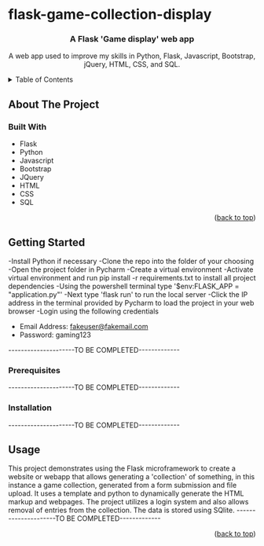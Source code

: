 # flask-game-collection-display
<div id="top"></div>


  <h3 align="center">A Flask 'Game display' web app</h3>

  <p align="center">
    A web app used to improve my skills in Python, Flask, Javascript, Bootstrap, jQuery, HTML, CSS, and SQL.
    <br />
  </p>
</div>



<!-- TABLE OF CONTENTS -->
<details>
  <summary>Table of Contents</summary>
  <ol>
    <li>
      <a href="#about-the-project">About The Project</a>
      <ul>
        <li><a href="#built-with">Built With</a></li>
      </ul>
    </li>
    <li>
      <a href="#getting-started">Getting Started</a>
      <ul>
        <li><a href="#prerequisites">Prerequisites</a></li>
        <li><a href="#installation">Installation</a></li>
      </ul>
    </li>
    <li><a href="#usage">Usage</a></li>
  </ol>
</details>



<!-- ABOUT THE PROJECT -->
## About The Project




### Built With


* Flask
* Python
* Javascript
* Bootstrap
* JQuery
* HTML
* CSS
* SQL

<p align="right">(<a href="#top">back to top</a>)</p>



<!-- GETTING STARTED -->
## Getting Started
-Install Python if necessary
-Clone the repo into the folder of your choosing
-Open the project folder in Pycharm
-Create a virtual environment
-Activate virtual environment and run pip install -r requirements.txt to install all project dependencies
-Using the powershell terminal type '$env:FLASK_APP = "application.py"'
-Next type 'flask run' to run the local server
-Click the IP address in the terminal provided by Pycharm to load the project in your web browser
-Login using the following credentials
* Email Address: fakeuser@fakemail.com
* Password: gaming123

---------------------TO BE COMPLETED-------------

### Prerequisites

---------------------TO BE COMPLETED-------------

### Installation

---------------------TO BE COMPLETED-------------


<!-- USAGE EXAMPLES -->
## Usage

This project demonstrates using the Flask microframework to create a website or webapp that allows generating a 'collection' of something,
in this instance a game collection, generated from a form submission and file upload. It uses a template and python to dynamically generate
the HTML markup and webpages. The project utilizes a login system and also allows removal of entries from the collection. The data is stored using
SQlite.
---------------------TO BE COMPLETED-------------

<p align="right">(<a href="#top">back to top</a>)</p>

